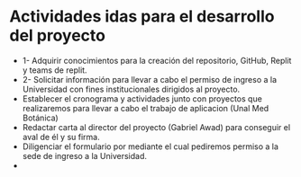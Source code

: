 # Actividades idas para el desarrollo del proyecto 
* 1- Adquirir conocimientos para la creación del repositorio, GitHub, Replit y teams de replit.
* 2- Solicitar información para llevar a cabo el permiso de ingreso a la Universidad con fines institucionales dirigidos al proyecto.
* Establecer el cronograma y actividades junto con proyectos que realizaremos para llevar a cabo el trabajo de aplicacion (Unal Med Botánica)
* Redactar carta al director del proyecto (Gabriel Awad) para conseguir el aval de él y su firma.
* Diligenciar el formulario por mediante el cual pediremos permiso a la sede de ingreso a la Universidad.
* 
